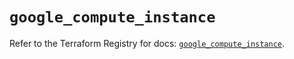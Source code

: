 # `google_compute_instance`

Refer to the Terraform Registry for docs: [`google_compute_instance`](https://registry.terraform.io/providers/hashicorp/google-beta/6.1.0/docs/resources/google_compute_instance).
